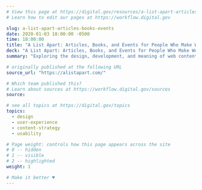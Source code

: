 ```yaml
---
# View this page at https://digital.gov/resources/a-list-apart-articles-books-events
# Learn how to edit our pages at https://workflow.digital.gov

slug: a-list-apart-articles-books-events
date: 2020-01-03 18:00:00 -0500
time: 18:00:00
title: "A List Apart: Articles, Books, and Events for People Who Make Websites"
deck: "A List Apart: Articles, Books, and Events for People Who Make Websites"
summary: "Exploring the design, development, and meaning of web content, with a special focus on web standards and best practices."

# originally published at the following URL
source_url: "https://alistapart.com/"

# Which team published this?
# Learn about sources at https://workflow.digital.gov/sources
source: 

# see all topics at https://digital.gov/topics
topics: 
  - design
  - user-experience
  - content-strategy
  - usability

# Page weight: controls how this page appears across the site
# 0 -- hidden
# 1 -- visible
# 2 -- highlighted
weight: 1

# Make it better ♥
---
```

